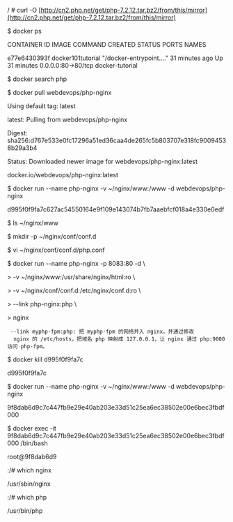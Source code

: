 / \# curl -O [http://cn2.php.net/get/php-7.2.12.tar.bz2/from/this/mirror](http://cn2.php.net/get/php-7.2.12.tar.bz2/from/this/mirror)

$ docker ps

CONTAINER ID        IMAGE               COMMAND                  CREATED             STATUS              PORTS                NAMES

e77e6430393f        docker101tutorial   "/docker-entrypoint.…"   31 minutes ago      Up 31 minutes       0.0.0.0:80-&gt;80/tcp   docker-tutorial

$ docker search php

$ docker pull webdevops/php-nginx

Using default tag: latest

latest: Pulling from webdevops/php-nginx

Digest: sha256:d767e533e0fc17296a51ed36caa4de265fc5b803707e318fc90094538b29a3b4

Status: Downloaded newer image for webdevops/php-nginx:latest

docker.io/webdevops/php-nginx:latest

$  docker run --name php-nginx -v ~/nginx/www:/www  -d webdevops/php-nginx

d995f0f9fa7c627ac54550164e9f109e143074b7fb7aaebfcf018a4e330e0edf

$ ls ~/nginx/www

$  mkdir -p  ~/nginx/conf/conf.d

$ vi ~/nginx/conf/conf.d/php.conf

$ docker run --name  php-nginx -p 8083:80 -d \

&gt;  -v ~/nginx/www:/usr/share/nginx/html:ro \

&gt;  -v ~/nginx/conf/conf.d:/etc/nginx/conf.d:ro \

&gt;  --link php-nginx:php \

&gt; nginx

```
 --link myphp-fpm:php: 把 myphp-fpm 的网络并入 nginx，并通过修改
  nginx 的 /etc/hosts，把域名 php 映射成 127.0.0.1，让 nginx 通过 php:9000 访问 php-fpm。
```

$ docker kill d995f0f9fa7c

d995f0f9fa7c

$  docker run --name php-nginx -v ~/nginx/www:/www  -d webdevops/php-nginx

9f8dab6d9c7c447fb9e29e40ab203e33d51c25ea6ec38502e00e6bec3fbdf000

$ docker exec -it 9f8dab6d9c7c447fb9e29e40ab203e33d51c25ea6ec38502e00e6bec3fbdf000 /bin/bash

root@9f8dab6d9

:/\# which nginx

/usr/sbin/nginx

:/\# which php

/usr/bin/php

